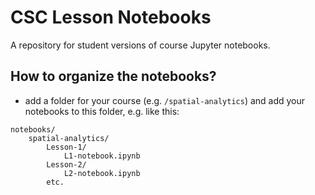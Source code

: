 # CSC Lesson Notebooks

A repository for student versions of course Jupyter notebooks.

## How to organize the notebooks?

- add a folder for your course (e.g. `/spatial-analytics`) and add your notebooks to this folder, e.g. like this:

```
notebooks/
    spatial-analytics/
        Lesson-1/
            L1-notebook.ipynb
        Lesson-2/
            L2-notebook.ipynb
        etc.
```

